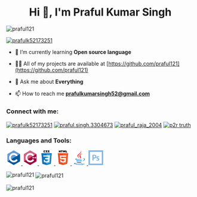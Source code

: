 <h1 align="center">Hi 👋, I'm Praful Kumar Singh</h1>
<p align="left"> <img src="https://komarev.com/ghpvc/?username=praful121&label=Profile%20views&color=0e75b6&style=flat" alt="praful121" /> </p>

<p align="left"> <a href="https://twitter.com/prafulk52173251" target="blank"><img src="https://img.shields.io/twitter/follow/prafulk52173251?logo=twitter&style=for-the-badge" alt="prafulk52173251" /></a> </p>

- 🌱 I’m currently learning **Open source language**

- 👨‍💻 All of my projects are available at [https://github.com/praful121](https://github.com/praful121)

- 💬 Ask me about **Everything**

- 📫 How to reach me **prafulkumarsingh52@gmail.com**

<h3 align="left">Connect with me:</h3>
<p align="left">
<a href="https://twitter.com/prafulk52173251" target="blank"><img align="center" src="https://raw.githubusercontent.com/rahuldkjain/github-profile-readme-generator/master/src/images/icons/Social/twitter.svg" alt="prafulk52173251" height="30" width="40" /></a>
<a href="https://www.facebook.com/praful.singh.3304673" target="blank"><img align="center" src="https://raw.githubusercontent.com/rahuldkjain/github-profile-readme-generator/master/src/images/icons/Social/facebook.svg" alt="praful.singh.3304673" height="30" width="40" /></a>
<a href="https://instagram.com/praful_raja_2004" target="blank"><img align="center" src="https://raw.githubusercontent.com/rahuldkjain/github-profile-readme-generator/master/src/images/icons/Social/instagram.svg" alt="praful_raja_2004" height="30" width="40" /></a>
<a href="https://www.youtube.com/P2R TRUTH" target="blank"><img align="center" src="https://raw.githubusercontent.com/rahuldkjain/github-profile-readme-generator/master/src/images/icons/Social/youtube.svg" alt="p2r truth" height="30" width="40" /></a>
</p>

<h3 align="left">Languages and Tools:</h3>
<p align="left"> <a href="https://www.cprogramming.com/" target="_blank"> <img src="https://raw.githubusercontent.com/devicons/devicon/master/icons/c/c-original.svg" alt="c" width="40" height="40"/> </a> <a href="https://www.w3schools.com/cpp/" target="_blank"> <img src="https://raw.githubusercontent.com/devicons/devicon/master/icons/cplusplus/cplusplus-original.svg" alt="cplusplus" width="40" height="40"/> </a> <a href="https://www.w3schools.com/css/" target="_blank"> <img src="https://raw.githubusercontent.com/devicons/devicon/master/icons/css3/css3-original-wordmark.svg" alt="css3" width="40" height="40"/> </a> <a href="https://www.w3.org/html/" target="_blank"> <img src="https://raw.githubusercontent.com/devicons/devicon/master/icons/html5/html5-original-wordmark.svg" alt="html5" width="40" height="40"/> </a> <a href="https://www.java.com" target="_blank"> <img src="https://raw.githubusercontent.com/devicons/devicon/master/icons/java/java-original.svg" alt="java" width="40" height="40"/> </a> <a href="https://www.photoshop.com/en" target="_blank"> <img src="https://raw.githubusercontent.com/devicons/devicon/master/icons/photoshop/photoshop-line.svg" alt="photoshop" width="40" height="40"/> </a> </p>

<p><img align="left" src="https://github-readme-stats.vercel.app/api/top-langs?username=praful121&show_icons=true&locale=en&layout=compact" alt="praful121" /></p>

<p>&nbsp;<img align="center" src="https://github-readme-stats.vercel.app/api?username=praful121&show_icons=true&locale=en" alt="praful121" /></p>

<p><img align="center" src="https://github-readme-streak-stats.herokuapp.com/?user=praful121&" alt="praful121" /></p>
